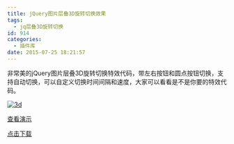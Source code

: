 ```yaml
---
title: jQuery图片层叠3D旋转切换效果
tags:
  - jq层叠3D旋转切换
id: 914
categories:
  - 插件库
date: 2015-07-25 18:21:57
---
```


非常美的jQuery图片层叠3D旋转切换特效代码，带左右按钮和圆点按钮切换，支持自动切换，可以自定义切换时间间隔和速度，大家可以看看是不是你要的特效代码。

[![3d](http://www.npm8.com/wp-content/uploads/2015/07/3d.png)](http://www.npm8.com/wp-content/uploads/2015/07/3d.png)

[查看演示](http://demo.grycheng.com/case/3dpictab/)

[点击下载](http://www.npm8.com/wp-content/uploads/2015/07/3dpictab.zip)
&nbsp;
&nbsp;